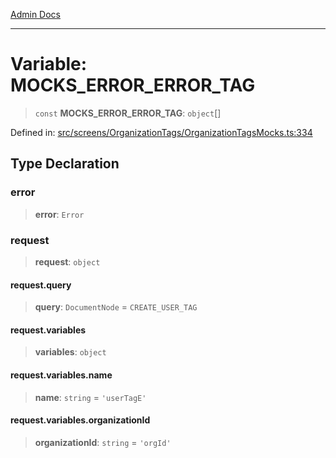 [Admin Docs](/)

***

# Variable: MOCKS\_ERROR\_ERROR\_TAG

> `const` **MOCKS\_ERROR\_ERROR\_TAG**: `object`[]

Defined in: [src/screens/OrganizationTags/OrganizationTagsMocks.ts:334](https://github.com/PalisadoesFoundation/talawa-admin/blob/main/src/screens/OrganizationTags/OrganizationTagsMocks.ts#L334)

## Type Declaration

### error

> **error**: `Error`

### request

> **request**: `object`

#### request.query

> **query**: `DocumentNode` = `CREATE_USER_TAG`

#### request.variables

> **variables**: `object`

#### request.variables.name

> **name**: `string` = `'userTagE'`

#### request.variables.organizationId

> **organizationId**: `string` = `'orgId'`
